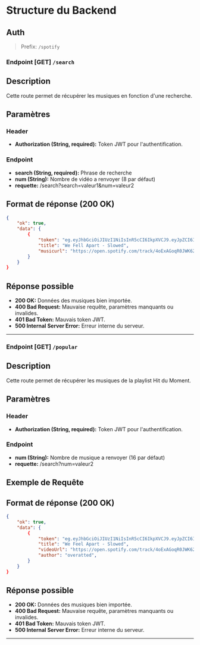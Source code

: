 # Structure du Backend

## Auth

> Prefix: `/spotify`

### Endpoint [GET] `/search`

## Description

Cette route permet de récupérer les musiques en fonction d'une recherche.

## Paramètres

### Header

- **Authorization (String, required):** Token JWT pour l'authentification.

### Endpoint

- **search (String, required):** Phrase de recherche
- **num (String):** Nombre de vidéo a renvoyer (8 par défaut)
- **requette:** /search?search=valeur1&num=valeur2

## Format de réponse (200 OK)

```json
{
    "ok": true,
    "data": {
        {
            "token": "eg.eyJhbGciOiJIUzI1NiIsInR5cCI6IkpXVCJ9.eyJpZCI6IjY1NzQzYWNmZWI0NjU3MTU0Yjg1Y2VjMyIsImlhdCI6MTcwMjExNjA0NywiZXhwIjoxNzAyMjAyNDQ3fQ.hQ2Om2eiNVPquH9npiCC9hOUy3hoizsFVt8QACCPolU",
            "title": "We Fell Apart - Slowed",
            "musicurl": "https://open.spotify.com/track/4oExAGoqR0JWK628dYaQ2f?si=f693d826f8af43a2",
        }
    }
}
```

## Réponse possible

- **200 OK:** Données des musiques bien importée.
- **400 Bad Request:** Mauvaise requête, paramètres manquants ou invalides.
- **401 Bad Token:** Mauvais token JWT.
- **500 Internal Server Error:** Erreur interne du serveur.
---

### Endpoint [GET] `/popular`

## Description

Cette route permet de récupérer les musiques de la playlist Hit du Moment.

## Paramètres

### Header

- **Authorization (String, required):** Token JWT pour l'authentification.

### Endpoint

- **num (String):** Nombre de musique a renvoyer (16 par défaut)
- **requette:** /search?num=valeur2

## Exemple de Requête

## Format de réponse (200 OK)

```json
{
    "ok": true,
    "data": {
        {
            "token": "eg.eyJhbGciOiJIUzI1NiIsInR5cCI6IkpXVCJ9.eyJpZCI6IjY1NzQzYWNmZWI0NjU3MTU0Yjg1Y2VjMyIsImlhdCI6MTcwMjExNjA0NywiZXhwIjoxNzAyMjAyNDQ3fQ.hQ2Om2eiNVPquH9npiCC9hOUy3hoizsFVt8QACCPolU",
            "title": "We Feel Apart - Slowed",
            "videoUrl": "https://open.spotify.com/track/4oExAGoqR0JWK628dYaQ2f?si=f693d826f8af43a2",
            "author": "overatted",
        }
    }
}
```

## Réponse possible

- **200 OK:** Données des musiques bien importée.
- **400 Bad Request:** Mauvaise requête, paramètres manquants ou invalides.
- **401 Bad Token:** Mauvais token JWT.
- **500 Internal Server Error:** Erreur interne du serveur.
---